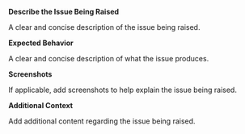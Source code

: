 **Describe the Issue Being Raised**

A clear and concise description of the issue being raised.

**Expected Behavior**

A clear and concise description of what the issue produces.

**Screenshots**

If applicable, add screenshots to help explain the issue being raised.

**Additional Context**

Add additional content regarding the issue being raised.
